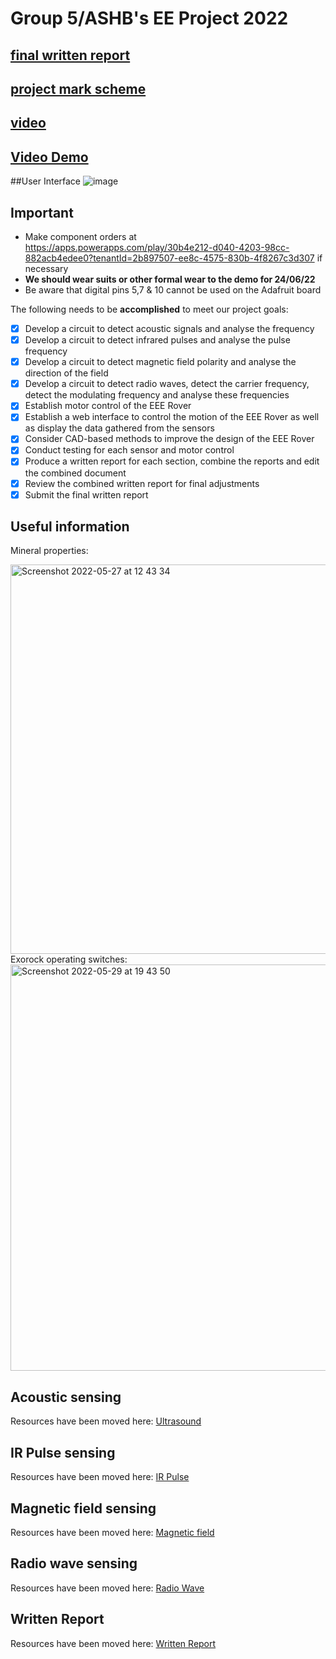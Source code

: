# Group 5/ASHB's EE Project 2022 

## [final written report](https://imperiallondon-my.sharepoint.com/:w:/g/personal/an521_ic_ac_uk/EeuObOR-S-lHpdSKYnU6FhYBMaKFVtId1mpSv_Idt-HmbQ?e=gWFubt)
## [project mark scheme](https://github.com/shekratul10/EEProject/blob/main/Written%20report/EDP%20-%20final%20report%20mark%20sheet%202022%20-%20Copy.xlsx)
## [video](https://imperiallondon-my.sharepoint.com/:v:/g/personal/eperea_ic_ac_uk/EdCU5DJ8DUpJqPFEcV0eLp4B5TmBCVaoO-RB1G3f6M7Cjg)
## [Video Demo](https://imperiallondon-my.sharepoint.com/:v:/g/personal/rs2221_ic_ac_uk/EedtrnN3LAxCjQFRvVvkyTYB7NkDGX7jUrfwkagcI3mQWg?e=Vt8U9O)

##User Interface
![image](https://user-images.githubusercontent.com/84398982/175563513-63e5429d-2c22-49e0-a581-2baddb8fbe5c.png)

## Important 
- Make component orders at https://apps.powerapps.com/play/30b4e212-d040-4203-98cc-882acb4edee0?tenantId=2b897507-ee8c-4575-830b-4f8267c3d307 if necessary
- **We should wear suits or other formal wear to the demo for 24/06/22**
- Be aware that digital pins 5,7 & 10 cannot be used on the Adafruit board

The following needs to be **accomplished** to meet our project goals:
- [x] Develop a circuit to detect acoustic signals and analyse the frequency
- [x] Develop a circuit to detect infrared pulses and analyse the pulse frequency
- [x] Develop a circuit to detect magnetic field polarity and analyse the direction of the field
- [x] Develop a circuit to detect radio waves, detect the carrier frequency, detect the modulating frequency and analyse these frequencies
- [x] Establish motor control of the EEE Rover
- [x] Establish a web interface to control the motion of the EEE Rover as well as display the data gathered from the sensors
- [x] Consider CAD-based methods to improve the design of the EEE Rover
- [x] Conduct testing for each sensor and motor control
- [x] Produce a written report for each section, combine the reports and edit the combined document
- [x] Review the combined written report for final adjustments
- [x] Submit the final written report

## Useful information
Mineral properties:

<img width="623" alt="Screenshot 2022-05-27 at 12 43 34" src="https://user-images.githubusercontent.com/106095203/170692913-9280b7b0-e76c-451f-a7b8-0ea30aa6a381.png">
Exorock operating switches:

<img width="650" alt="Screenshot 2022-05-29 at 19 43 50" src="https://user-images.githubusercontent.com/106095203/170886613-d42fbb28-ed0c-472e-93cb-3d7952c586f6.png">

## Acoustic sensing
Resources have been moved here: [Ultrasound](https://github.com/shekratul10/EEProject/tree/main/Sensor/Ultrasound)
## IR Pulse sensing
Resources have been moved here: [IR Pulse](https://github.com/shekratul10/EEProject/tree/main/Sensor/IR%20Pulse)
## Magnetic field sensing
Resources have been moved here: [Magnetic field](https://github.com/shekratul10/EEProject/tree/main/Sensor/Magnetic%20field)
## Radio wave sensing
Resources have been moved here: [Radio Wave](https://github.com/shekratul10/EEProject/tree/main/Sensor/Radio%20Wave)
## Written Report
Resources have been moved here: [Written Report](https://github.com/shekratul10/EEProject/tree/main/Written%20report)
